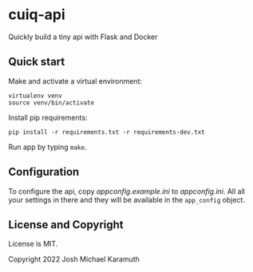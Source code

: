 # cuiq-api
Quickly build a tiny api with Flask and Docker

## Quick start

Make and activate a virtual environment:

```shell
virtualenv venv
source venv/bin/activate
```

Install pip requirements:

```shell
pip install -r requirements.txt -r requirements-dev.txt
```

Run app by typing `make`.

## Configuration

To configure the api, copy *appconfig.example.ini* to
*appconfig.ini*. All all your settings in there and they
will be available in the `app_config` object.

## License and Copyright

License is MIT.

Copyright 2022 Josh Michael Karamuth
